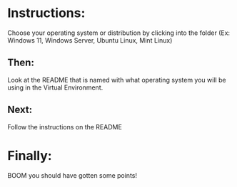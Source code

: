 # Instructions:
Choose your operating system or distribution by clicking into the folder (Ex: Windows 11, Windows Server, Ubuntu Linux, Mint Linux)

## Then:
Look at the README that is named with what operating system you will be using in the Virtual Environment.

## Next:
Follow the instructions on the README

# Finally:
BOOM you should have gotten some points!

